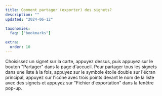 ```yaml
---
title: Comment partager (exporter) des signets?
description: ""
updated: "2024-06-12"

taxonomies:
  faq: ["bookmarks"]

extra:
  order: 10
---
```


Choisissez un signet sur la carte, appuyez dessus, puis appuyez sur le bouton "Partager" dans la page d'accueil. Pour partager tous les signets dans une liste à la fois, appuyez sur le symbole étoile double sur l'écran principal, appuyez sur l'icône avec trois points devant le nom de la liste avec des signets et appuyez sur "Fichier d'exportation" dans la fenêtre pop-up.

